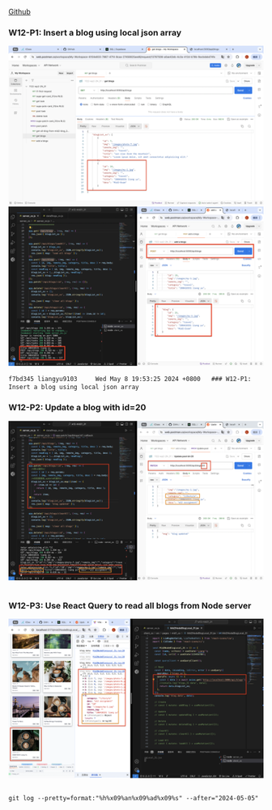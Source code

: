 [Github](https://github.com/liangyu9103/1122-wp2-2N_31.git)

### W12-P1: Insert a blog using local json array

![](w12-p1-1.png)
![](w12-p1-2.png)

```
f7bd345 liangyu9103     Wed May 8 19:53:25 2024 +0800   ### W12-P1: Insert a blog using local json array
```

### W12-P2: Update a blog with id=20

![](w12-p2.png)

```

```

### W12-P3: Use React Query to read all blogs from Node server

![](w12-p3.png)

```

```

```
git log --pretty=format:"%h%x09%an%x09%ad%x09%s" --after="2024-05-05"
```
